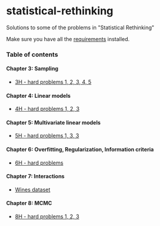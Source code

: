 # statistical-rethinking

Solutions to some of the problems in "Statistical Rethinking"


Make sure you have all the [requirements](requirements.txt) installed.


### Table of contents

#### Chapter 3: Sampling

- [3H - hard problems 1, 2, 3, 4, 5](03%20Chapter%203/01%20H1%2C2%2C3%2C4%2C5.ipynb)

#### Chapter 4: Linear models

- [4H - hard problems 1, 2, 3](04%20Chapter%204/01%20H1%2C2%2C3.ipynb)

#### Chapter 5: Multivariate linear models

- [5H - hard problems 1, 3, 3](05%20Chapter%205/01%20H1%2C2%2C3.ipynb)

#### Chapter 6: Overfitting, Regularization, Information criteria

- [6H - hard problems](06%20Chapter%206/01%20H1%2C2%2C3.ipynb)

#### Chapter 7: Interactions

- [Wines dataset](07%20Chapter%207/01%20Wines%20and%20Judges.ipynb)
    
#### Chapter 8: MCMC

- [8H - hard problems 1, 2, 3](08%20Chapter%208/01%20H1%2C2%2C3.ipynb)
